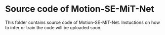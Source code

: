 # Source code of Motion-SE-MiT-Net
This folder contains source code of Motion-SE-MiT-Net. Instuctions on how to infer or train the code will be uploaded soon.
